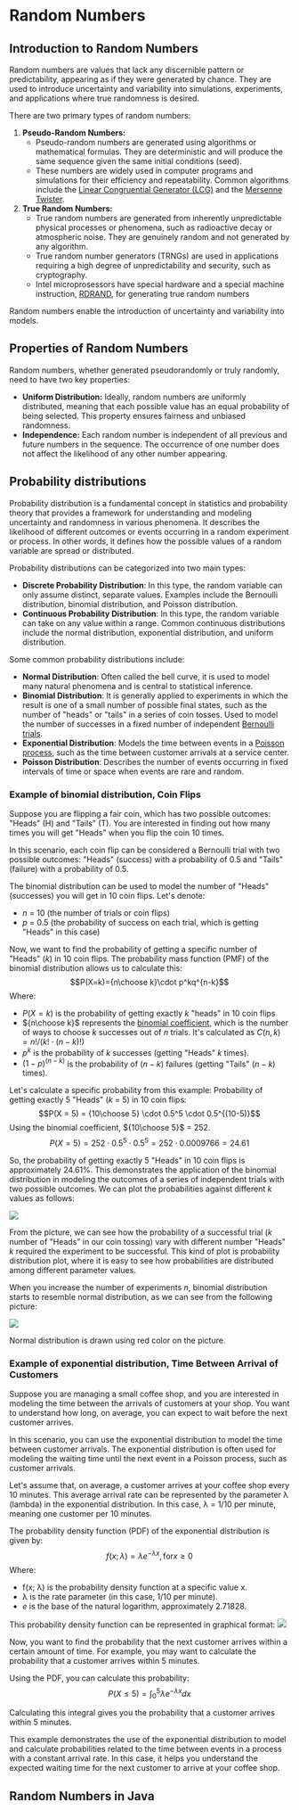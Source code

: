 # Random Numbers

## Introduction to Random Numbers

Random numbers are values that lack any discernible pattern or predictability, appearing as if they were generated by chance. They are used to introduce uncertainty and variability into simulations, experiments, and applications where true randomness is desired.

There are two primary types of random numbers:
1. **Pseudo-Random Numbers:**
    - Pseudo-random numbers are generated using algorithms or mathematical formulas. They are deterministic and will produce the same sequence given the same initial conditions (seed).
    - These numbers are widely used in computer programs and simulations for their efficiency and repeatability. Common algorithms include the [Linear Congruential Generator (LCG)](https://en.wikipedia.org/wiki/Linear_congruential_generator) and the [Mersenne Twister](https://en.wikipedia.org/wiki/Mersenne_Twister).
2. **True Random Numbers:**
    - True random numbers are generated from inherently unpredictable physical processes or phenomena, such as radioactive decay or atmospheric noise. They are genuinely random and not generated by any algorithm.
    - True random number generators (TRNGs) are used in applications requiring a high degree of unpredictability and security, such as cryptography.
    - Intel microprosessors have special hardware and a special machine instruction, [RDRAND](https://en.wikipedia.org/wiki/RDRAND), for generating true random numbers

Random numbers enable the introduction of uncertainty and variability into models.

## Properties of Random Numbers

Random numbers, whether generated pseudorandomly or truly randomly, need to have two key properties:
- **Uniform Distribution:** Ideally, random numbers are uniformly distributed, meaning that each possible value has an equal probability of being selected. This property ensures fairness and unbiased randomness.
- **Independence:** Each random number is independent of all previous and future numbers in the sequence. The occurrence of one number does not affect the likelihood of any other number appearing.

## Probability distributions

Probability distribution is a fundamental concept in statistics and probability theory that provides a framework for understanding and modeling uncertainty and randomness in various phenomena. It describes the likelihood of different outcomes or events occurring in a random experiment or process. In other words, it defines how the possible values of a random variable are spread or distributed.

Probability distributions can be categorized into two main types:
- **Discrete Probability Distribution**: In this type, the random variable can only assume distinct, separate values. Examples include the Bernoulli distribution, binomial distribution, and Poisson distribution.
- **Continuous Probability Distribution**: In this type, the random variable can take on any value within a range. Common continuous distributions include the normal distribution, exponential distribution, and uniform distribution.

Some common probability distributions include:
- **Normal Distribution**: Often called the bell curve, it is used to model many natural phenomena and is central to statistical inference.
- **Binomial Distribution**: It is generally applied to experiments in which the result is one of a small number of possible final states, such as the number of "heads" or "tails" in a series of coin tosses. Used to model the number of successes in a fixed number of independent [Bernoulli trials](https://en.wikipedia.org/wiki/Bernoulli_trial).
- **Exponential Distribution**: Models the time between events in a [Poisson process](https://builtin.com/data-science/poisson-process), such as the time between customer arrivals at a service center.
- **Poisson Distribution**: Describes the number of events occurring in fixed intervals of time or space when events are rare and random.

### Example of binomial distribution, Coin Flips

Suppose you are flipping a fair coin, which has two possible outcomes: "Heads" (H) and "Tails" (T). You are interested in finding out how many times you will get "Heads" when you flip the coin 10 times.

In this scenario, each coin flip can be considered a Bernoulli trial with two possible outcomes: "Heads" (success) with a probability of 0.5 and "Tails" (failure) with a probability of 0.5.

The binomial distribution can be used to model the number of "Heads" (successes) you will get in 10 coin flips. Let's denote:
- $n$ = 10 (the number of trials or coin flips)
- $p$ = 0.5 (the probability of success on each trial, which is getting "Heads" in this case)

Now, we want to find the probability of getting a specific number of "Heads" ($k$) in 10 coin flips. The probability mass function (PMF) of the binomial distribution allows us to calculate this:
$$P(X=k)={n\choose k}\cdot p^kq^{n-k}$$
Where:
- $P(X=k)$ is the probability of getting exactly $k$ "heads" in 10 coin flips
- ${n\choose k}$ represents the [binomial coefficient](https://en.wikipedia.org/wiki/Binomial_coefficient), which is the number of ways to choose $k$ successes out of $n$ trials. It's calculated as $C(n, k) = n! / (k! \cdot (n-k)!)$
- $p^k$ is the probability of $k$ successes (getting "Heads" $k$ times).
- $(1-p)^{(n-k)}$ is the probability of $(n-k)$ failures (getting "Tails" $(n-k)$ times).

Let's calculate a specific probability from this example:
Probability of getting exactly 5 "Heads" ($k$ = 5) in 10 coin flips:
$$P(X = 5) = {10\choose 5} \cdot 0.5^5 \cdot 0.5^{(10-5)}$$
Using the binomial coefficient, ${10\choose 5}$ = 252.
$$P(X = 5) = 252 \cdot 0.5^5 \cdot 0.5^5 = 252 \cdot 0.0009766 = 24.61%$$

So, the probability of getting exactly 5 "Heads" in 10 coin flips is approximately 24.61%. This demonstrates the application of the binomial distribution in modeling the outcomes of a series of independent trials with two possible outcomes. We can plot the probabilities against different $k$ values as follows:

![](images/binomdist.png)

From the picture, we can see how the probability of a successful trial ($k$ number of "Heads" in our coin tossing) vary with different number "Heads" $k$ required the experiment to be successful. This kind of plot is probability distribution plot, where it is easy to see how probabilities are distributed among different parameter values.

When you increase the number of experiments $n$, binomial distribution starts to resemble normal distribution, as we can see from the following picture:

![](images/binomdist2.png)

Normal distribution is drawn using red color on the picture.

### Example of exponential distribution, Time Between Arrival of Customers

Suppose you are managing a small coffee shop, and you are interested in modeling the time between the arrivals of customers at your shop. You want to understand how long, on average, you can expect to wait before the next customer arrives.

In this scenario, you can use the exponential distribution to model the time between customer arrivals. The exponential distribution is often used for modeling the waiting time until the next event in a Poisson process, such as customer arrivals.

Let's assume that, on average, a customer arrives at your coffee shop every 10 minutes. This average arrival rate can be represented by the parameter λ (lambda) in the exponential distribution. In this case, λ = 1/10 per minute, meaning one customer per 10 minutes.

The probability density function (PDF) of the exponential distribution is given by:
$$f(x;\lambda)=\lambda e^{-\lambda x}, \text{for} x\geq 0$$
Where:
- f(x; λ) is the probability density function at a specific value x.
- λ is the rate parameter (in this case, 1/10 per minute).
- $e$ is the base of the natural logarithm, approximately 2.71828.

This probability density function can be represented in graphical format:
![](images/expdist.png)

Now, you want to find the probability that the next customer arrives within a certain amount of time. For example, you may want to calculate the probability that a customer arrives within 5 minutes.

Using the PDF, you can calculate this probability:
$$P(X\leq 5) = \int_{0}^{5}\lambda e^{-\lambda x}dx$$

Calculating this integral gives you the probability that a customer arrives within 5 minutes.

This example demonstrates the use of the exponential distribution to model and calculate probabilities related to the time between events in a process with a constant arrival rate. In this case, it helps you understand the expected waiting time for the next customer to arrive at your coffee shop.



## Random Numbers in Java

<!-- http://akira.ruc.dk/~keld/research/JAVASIMULATION/JAVASIMULATION-1.1/packages/javaSimulation/Docs/javasimulation.random.html -->
<!-- http://akira.ruc.dk/~keld/teaching/DAT_C_e01/Opgavekode/javaSimulation/random/src/Random.java -->
